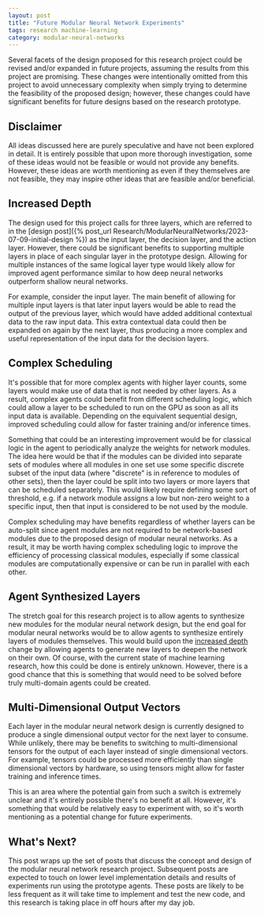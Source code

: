 ```yaml
---
layout: post
title: "Future Modular Neural Network Experiments"
tags: research machine-learning
category: modular-neural-networks
---
```

Several facets of the design proposed for this research project could be revised
and/or expanded in future projects, assuming the results from this project are
promising. These changes were intentionally omitted from this project to avoid
unnecessary complexity when simply trying to determine the feasibility of the
proposed design; however, these changes could have significant benefits for
future designs based on the research prototype.

## Disclaimer
All ideas discussed here are purely speculative and have not been explored in
detail. It is entirely possible that upon more thorough investigation, some of
these ideas would not be feasible or would not provide any benefits. However,
these ideas are worth mentioning as even if they themselves are not feasible,
they may inspire other ideas that are feasible and/or beneficial.

## Increased Depth
The design used for this project calls for three layers, which are referred to
in the [design post]({% post_url Research/ModularNeuralNetworks/2023-07-09-initial-design %})
as the input layer, the decision layer, and the action layer. However, there
could be significant benefits to supporting multiple layers in place of each
singular layer in the prototype design. Allowing for multiple instances of the
same logical layer type would likely allow for improved agent performance
similar to how deep neural networks outperform shallow neural networks.

For example, consider the input layer. The main benefit of allowing for multiple
input layers is that later input layers would be able to read the output of the
previous layer, which would have added additional contextual data to the raw
input data. This extra contextual data could then be expanded on again by the
next layer, thus producing a more complex and useful representation of the
input data for the decision layers.

## Complex Scheduling
It's possible that for more complex agents with higher layer counts, some layers
would make use of data that is not needed by other layers. As a result, complex
agents could benefit from different scheduling logic, which could allow a layer
to be scheduled to run on the GPU as soon as all its input data is available.
Depending on the equivalent sequential design, improved scheduling could allow
for faster training and/or inference times.

Something that could be an interesting improvement would be for classical logic
in the agent to periodically analyze the weights for network modules. The idea
here would be that if the modules can be divided into separate sets of modules
where all modules in one set use some specific discrete subset of the input data
(where "discrete" is in reference to modules of other sets), then the layer
could be split into two layers or more layers that can be scheduled separately.
This would likely require defining some sort of threshold, e.g. if a network
module assigns a low but non-zero weight to a specific input, then that input
is considered to be not used by the module.

Complex scheduling may have benefits regardless of whether layers can be
auto-split since agent modules are not required to be network-based modules due
to the proposed design of modular neural networks. As a result, it may be worth
having complex scheduling logic to improve the efficiency of processing
classical modules, especially if some classical modules are computationally
expensive or can be run in parallel with each other.

## Agent Synthesized Layers
The stretch goal for this research project is to allow agents to synthesize
new modules for the modular neural network design, but the end goal for modular
neural networks would be to allow agents to synthesize entirely layers of
modules themselves. This would build upon the [increased depth](#increased-depth)
change by allowing agents to generate new layers to deepen the network on their
own. Of course, with the current state of machine learning research, how this
could be done is entirely unknown. However, there is a good chance that this is
something that would need to be solved before truly multi-domain agents could be
created.

## Multi-Dimensional Output Vectors
Each layer in the modular neural network design is currently designed to produce
a single dimensional output vector for the next layer to consume. While
unlikely, there may be benefits to switching to multi-dimensional tensors for
the output of each layer instead of single dimensional vectors. For example,
tensors could be processed more efficiently than single dimensional vectors by
hardware, so using tensors might allow for faster training and inference times.

This is an area where the potential gain from such a switch is extremely unclear
and it's entirely possible there's no benefit at all. However, it's something
that would be relatively easy to experiment with, so it's worth mentioning as a
potential change for future experiments.

## What's Next?
This post wraps up the set of posts that discuss the concept and design of the
modular neural network research project. Subsequent posts are expected to touch
on lower level implementation details and results of experiments run using the
prototype agents. These posts are likely to be less frequent as it will take
time to implement and test the new code, and this research is taking place in
off hours after my day job.
